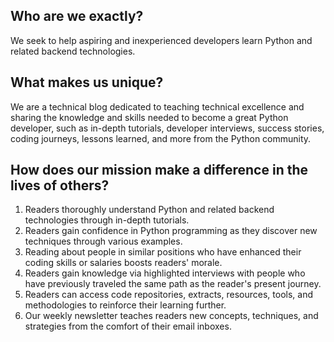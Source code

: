 
## Who are we exactly?
We seek to help aspiring and inexperienced developers learn Python and related backend technologies.

## What makes us unique?
We are a technical blog dedicated to teaching technical excellence and sharing the knowledge and skills needed to become a great Python developer, such as in-depth tutorials, developer interviews, success stories, coding journeys, lessons learned, and more from the Python community.

## How does our mission make a difference in the lives of others?
1. Readers thoroughly understand Python and related backend technologies through in-depth tutorials.
2. Readers gain confidence in Python programming as they discover new techniques through various examples.
3. Reading about people in similar positions who have enhanced their coding skills or salaries boosts readers' morale.
4. Readers gain knowledge via highlighted interviews with people who have previously traveled the same path as the reader's present journey.
5. Readers can access code repositories, extracts, resources, tools, and methodologies to reinforce their learning further.
6. Our weekly newsletter teaches readers new concepts, techniques, and strategies from the comfort of their email inboxes.